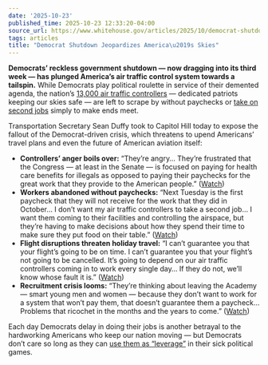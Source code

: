 ```yaml
---
date: '2025-10-23'
published_time: 2025-10-23 12:33:20-04:00
source_url: https://www.whitehouse.gov/articles/2025/10/democrat-shutdown-jeopardizes-americas-skies/
tags: articles
title: "Democrat Shutdown Jeopardizes America\u2019s Skies"
---
```

 
**Democrats’ reckless government shutdown — now dragging into its third
week — has plunged America’s air traffic control system towards a
tailspin.** While Democrats play political roulette in service of their
demented agenda, the nation’s [13,000 air traffic
controllers](https://x.com/SecDuffy/status/1980620221082677638) —
dedicated patriots keeping our skies safe — are left to scrape by
without paychecks or [take on second
jobs](https://fortune.com/2025/10/20/air-traffic-controllers-gig-jobs-uber-government-shutdown/)
simply to make ends meet.

Transportation Secretary Sean Duffy took to Capitol Hill today to expose
the fallout of the Democrat-driven crisis, which threatens to upend
Americans’ travel plans and even the future of American aviation itself:

-   **Controllers’ anger boils over:** “They’re angry… They’re
    frustrated that the Congress — at least in the Senate — is focused
    on paying for health care benefits for illegals as opposed to paying
    their paychecks for the great work that they provide to the American
    people.”
    ([Watch](https://x.com/RapidResponse47/status/1981366920432464220))
-   **Workers abandoned without paychecks:** “Next Tuesday is the first
    paycheck that they will not receive for the work that they did in
    October… I don’t want my air traffic controllers to take a second
    job… I want them coming to their facilities and controlling the
    airspace, but they’re having to make decisions about how they spend
    their time to make sure they put food on their table.”
    ([Watch](https://x.com/RapidResponse47/status/1981367996045000774))
-   **Flight disruptions threaten holiday travel:** “I can’t guarantee
    you that your flight’s going to be on time. I can’t guarantee you
    that your flight’s not going to be cancelled. It’s going to depend
    on our air traffic controllers coming in to work every single day…
    If they do not, we’ll know whose fault it is.”
    ([Watch](https://x.com/RapidResponse47/status/1981371043278201248))
-   **Recruitment crisis looms:** “They’re thinking about leaving the
    Academy — smart young men and women — because they don’t want to
    work for a system that won’t pay them, that doesn’t guarantee them a
    paycheck… Problems that ricochet in the months and the years to
    come.”
    ([Watch](https://x.com/RapidResponse47/status/1981372857226842167))

Each day Democrats delay in doing their jobs is another betrayal to the
hardworking Americans who keep our nation moving — but Democrats don’t
care so long as they can [use them as
“leverage”](https://www.whitehouse.gov/articles/2025/10/top-democrat-cheers-americans-suffering-as-leverage-in-their-sick-political-game/)
in their sick political games.
